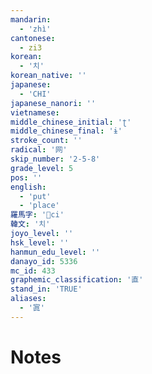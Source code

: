 ```yaml
---
mandarin:
  - 'zhì'
cantonese:
  - zi3
korean:
  - '치'
korean_native: ''
japanese:
  - 'CHI'
japanese_nanori: ''
vietnamese:
middle_chinese_initial: 'ʈ'
middle_chinese_final: 'ɨ'
stroke_count: ''
radical: '网'
skip_number: '2-5-8'
grade_level: 5
pos: ''
english:
  - 'put'
  - 'place'
羅馬字: 'ci'
韓文: '치'
joyo_level: ''
hsk_level: ''
hanmun_edu_level: ''
danayo_id: 5336
mc_id: 433
graphemic_classification: '直'
stand_in: 'TRUE'
aliases:
  - '寘'
---
```


# Notes
